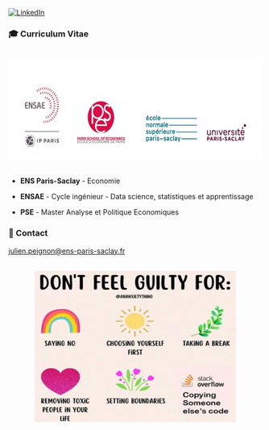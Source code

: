 [![LinkedIn][linkedin-shield]][linkedin-url]

### 🎓 Curriculum Vitae

<br />
<div align="center">
    <img src="logo.jpg" alt="logo" width="600" height="200">
</div>
<br />

- **ENS Paris-Saclay** - Economie

- **ENSAE** - Cycle ingénieur - Data science, statistiques et apprentissage

- **PSE** - Master Analyse et Politique Economiques
 
### 📧 Contact

julien.peignon@ens-paris-saclay.fr

<br />
<div align="center">
    <img src="mem.png" alt="mem" width="400" height="300">
</div>
<br />

[linkedin-shield]: https://img.shields.io/badge/-LinkedIn-black.svg?style=for-the-badge&logo=linkedin&colorB=555
[linkedin-url]: https://linkedin.com/in/julien-peignon/
